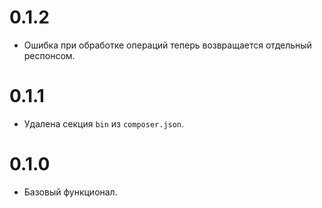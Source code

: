 # 0.1.2

- Ошибка при обработке операций теперь возвращается отдельный респонсом.

# 0.1.1

- Удалена секция `bin` из `composer.json`.

# 0.1.0

- Базовый функционал.